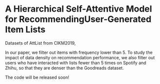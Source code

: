 # A Hierarchical Self-Attentive Model for RecommendingUser-Generated Item Lists

Datasets of AttList from CIKM2019,

In our paper, we filter out items with frequency lower than 5. 
To study the impact of data density on recommendation performance, we also filter out users who have interacted with lists 
fewer than 5 times on Spotify and Zhihu, so that they are denser than the Goodreads dataset.

The code will be released soon!
